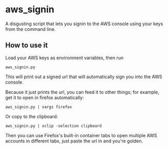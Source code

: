 # aws_signin
A disgusting script that lets you signin to the AWS console using your keys from the command line.

## How to use it

Load your AWS keys as environment variables, then run

    aws_signin.py

This will print out a signed url that will automatically sign you into the AWS console.

Because it just prints the url, you can feed it to other things; for example, get it to open in firefox automatically:

    aws_signin.py | xargs firefox
    
Or copy to the clipboard:

    aws_signin.py | xclip -selection clipboard

Then you can use Firefox's built-in container tabs to open multiple AWS accounts in different tabs, just paste the url in and you're golden.
